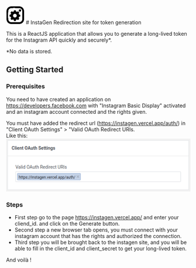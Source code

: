 <img src="https://raw.githubusercontent.com/Nekall/InstaGen/main/public/logo192.png" width="50" height="50" />
# InstaGen
Redirection site for token generation

This is a ReactJS application that allows you to generate a long-lived token for the Instagram API quickly and securely*.

*No data is stored.

## Getting Started

### Prerequisites
You need to have created an application on https://developers.facebook.com with "Instagram Basic Display" activated and an instagram account connected and the rights given.

You must have added the redirect url (https://instagen.vercel.app/auth/) in "Client OAuth Settings" > "Valid OAuth Redirect URIs.      
Like this:      
![redirect uri](https://raw.githubusercontent.com/Nekall/InstaGen/main/src/assets/image/redirect-uri.png)

### Steps

- First step go to the page https://instagen.vercel.app/ and enter your cliend_id. and click on the Generate button.
- Second step a new browser tab opens, you must connect with your instagram account that has the rights and authorized the connection.
- Third step you will be brought back to the instagen site, and you will be able to fill in the client_id and client_secret to get your long-lived token.

And voilà !
